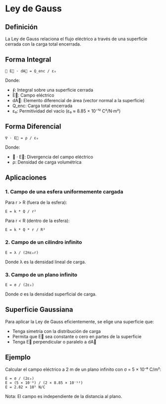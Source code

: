 # Ley de Gauss

## Definición

La Ley de Gauss relaciona el flujo eléctrico a través de una superficie cerrada con la carga total encerrada.

## Forma Integral

```
∮ E⃗ · dA⃗ = Q_enc / ε₀
```

Donde:
- ∮: Integral sobre una superficie cerrada
- E⃗: Campo eléctrico
- dA⃗: Elemento diferencial de área (vector normal a la superficie)
- Q_enc: Carga total encerrada
- ε₀: Permitividad del vacío (ε₀ ≈ 8.85 × 10⁻¹² C²/N·m²)

## Forma Diferencial

```
∇ · E⃗ = ρ / ε₀
```

Donde:
- ∇ · E⃗: Divergencia del campo eléctrico
- ρ: Densidad de carga volumétrica

## Aplicaciones

### 1. Campo de una esfera uniformemente cargada

Para r > R (fuera de la esfera):
```
E = k * Q / r²
```

Para r < R (dentro de la esfera):
```
E = k * Q * r / R³
```

### 2. Campo de un cilindro infinito

```
E = λ / (2πε₀r)
```

Donde λ es la densidad lineal de carga.

### 3. Campo de un plano infinito

```
E = σ / (2ε₀)
```

Donde σ es la densidad superficial de carga.

## Superficie Gaussiana

Para aplicar la Ley de Gauss eficientemente, se elige una superficie que:
- Tenga simetría con la distribución de carga
- Permita que E⃗ sea constante o cero en partes de la superficie
- Tenga E⃗ perpendicular o paralelo a dA⃗

## Ejemplo

Calcular el campo eléctrico a 2 m de un plano infinito con σ = 5 × 10⁻⁶ C/m²:

```
E = σ / (2ε₀)
E = (5 × 10⁻⁶) / (2 × 8.85 × 10⁻¹²)
E = 2.82 × 10⁵ N/C
```

Nota: El campo es independiente de la distancia al plano.
